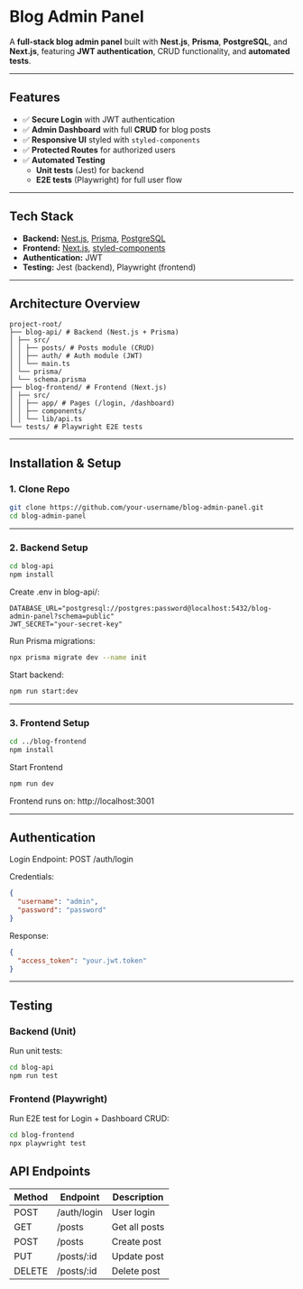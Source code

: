 # Blog Admin Panel

A **full-stack blog admin panel** built with **Nest.js**, **Prisma**, **PostgreSQL**, and **Next.js**, featuring **JWT authentication**, CRUD functionality, and **automated tests**.

---

## Features

- ✅ **Secure Login** with JWT authentication
- ✅ **Admin Dashboard** with full **CRUD** for blog posts
- ✅ **Responsive UI** styled with `styled-components`
- ✅ **Protected Routes** for authorized users
- ✅ **Automated Testing**
  - **Unit tests** (Jest) for backend
  - **E2E tests** (Playwright) for full user flow

---

## Tech Stack

- **Backend:** [Nest.js](https://nestjs.com/), [Prisma](https://www.prisma.io/), [PostgreSQL](https://www.postgresql.org/)
- **Frontend:** [Next.js](https://nextjs.org/), [styled-components](https://styled-components.com/)
- **Authentication:** JWT
- **Testing:** Jest (backend), Playwright (frontend)

---

## Architecture Overview

```text
project-root/
├── blog-api/ # Backend (Nest.js + Prisma)
│ ├── src/
│ │ ├── posts/ # Posts module (CRUD)
│ │ ├── auth/ # Auth module (JWT)
│ │ └── main.ts
│ └── prisma/
│ └── schema.prisma
├── blog-frontend/ # Frontend (Next.js)
│ ├── src/
│ │ ├── app/ # Pages (/login, /dashboard)
│ │ ├── components/
│ │ └── lib/api.ts
└── tests/ # Playwright E2E tests
```

---

## Installation & Setup

### 1. Clone Repo

```bash
git clone https://github.com/your-username/blog-admin-panel.git
cd blog-admin-panel
```

---

### 2. Backend Setup

```bash
cd blog-api
npm install
```

Create .env in blog-api/:

```
DATABASE_URL="postgresql://postgres:password@localhost:5432/blog-admin-panel?schema=public"
JWT_SECRET="your-secret-key"
```

Run Prisma migrations:

```bash
npx prisma migrate dev --name init
```

Start backend:

```bash
npm run start:dev
```

---

### 3. Frontend Setup

```bash
cd ../blog-frontend
npm install
```

Start Frontend

```bash
npm run dev
```

Frontend runs on: http://localhost:3001

---

## Authentication

Login Endpoint: POST /auth/login

Credentials:

```json
{
  "username": "admin",
  "password": "password"
}
```

Response:

```json
{
  "access_token": "your.jwt.token"
}
```

---

## Testing

### Backend (Unit)

Run unit tests:

```bash
cd blog-api
npm run test
```

### Frontend (Playwright)

Run E2E test for Login + Dashboard CRUD:

```bash
cd blog-frontend
npx playwright test
```

## API Endpoints

| Method | Endpoint    | Description   |
| ------ | ----------- | ------------- |
| POST   | /auth/login | User login    |
| GET    | /posts      | Get all posts |
| POST   | /posts      | Create post   |
| PUT    | /posts/\:id | Update post   |
| DELETE | /posts/\:id | Delete post   |
